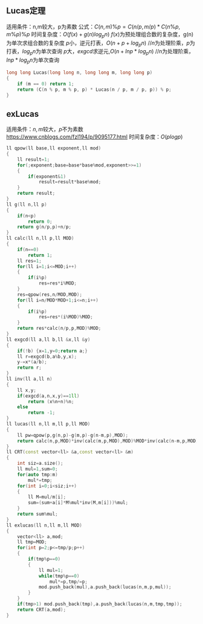 ## Lucas定理

适用条件：n,m较大，p为素数
公式：$C(n,m)\%p = C(n/p,m/p)*C(n\%p,m\%p)\%p$
时间复杂度：$O(f(x)+g(n)log_pn)$
$f(x)$为预处理组合数的复杂度，g(n)为单次求组合数的复杂度
$p$小，逆元打表，$O(n+p+log_p n)$
//$n$为处理阶乘，$p$为打表，$log_p n$为单次查询
$p$大，$exgcd$求逆元,$O(n+ln p*log_p n)$
//n为处理阶乘，$ln p*log_p n$为单次查询

```c++
long long Lucas(long long n, long long m, long long p)
{
    if (m == 0) return 1;
    return (C(n % p, m % p, p) * Lucas(n / p, m / p, p)) % p;
}
```
## exLucas

适用条件：$n,m$较大，$p$不为素数
https://www.cnblogs.com/fzl194/p/9095177.html
时间复杂度：$O(plog p)$

```c++
ll qpow(ll base,ll exponent,ll mod)
{
    ll result=1;
    for(;exponent;base=base*base%mod,exponent>>=1)
    {
        if(exponent&1)
            result=result*base%mod;
    }
    return result;
}
ll g(ll n,ll p)
{
    if(n<p)
        return 0;
    return g(n/p,p)+n/p;
}
ll calc(ll n,ll p,ll MOD)
{
    if(n==0)
        return 1;
    ll res=1;
    for(ll i=1;i<=MOD;i++)
    {
        if(i%p)
            res=res*i%MOD;
    }
    res=qpow(res,n/MOD,MOD);
    for(ll i=n/MOD*MOD+1;i<=n;i++)
    {
        if(i%p)
            res=res*(i%MOD)%MOD;
    }
    return res*calc(n/p,p,MOD)%MOD;
}
ll exgcd(ll a,ll b,ll &x,ll &y)
{
	if(!b) {x=1,y=0;return a;}
	ll r=exgcd(b,a%b,y,x);
	y-=x*(a/b);
	return r;
}
ll inv(ll a,ll n)
{
    ll x,y;
    if(exgcd(a,n,x,y)==1ll)
        return (x%n+n)%n;
    else
        return -1;
}
ll lucas(ll n,ll m,ll p,ll MOD)
{
    ll pw=qpow(p,g(n,p)-g(m,p)-g(n-m,p),MOD);
    return calc(n,p,MOD)*inv(calc(m,p,MOD),MOD)%MOD*inv(calc(n-m,p,MOD),MOD)%MOD*pw%MOD;
}
ll CRT(const vector<ll> &a,const vector<ll> &m)
{
    int siz=a.size();
    ll mul=1,sum=0;
    for(auto tmp:m) 
        mul*=tmp;
    for(int i=0;i<siz;i++)
    {
        ll M=mul/m[i];
        sum=(sum+a[i]*M%mul*inv(M,m[i]))%mul;
    }
    return sum%mul;
}
ll exlucas(ll n,ll m,ll MOD)
{
    vector<ll> a,mod;
    ll tmp=MOD;
    for(int p=2;p<=tmp/p;p++)
    {
        if(tmp%p==0)
        {
            ll mul=1;
            while(tmp%p==0) 
                mul*=p,tmp/=p;
            mod.push_back(mul),a.push_back(lucas(n,m,p,mul));
        }
    }
    if(tmp>1) mod.push_back(tmp),a.push_back(lucas(n,m,tmp,tmp));
    return CRT(a,mod);
}
```
